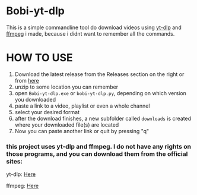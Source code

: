 # Bobi-yt-dlp


This is a simple commandline tool do download videos using [yt-dlp](https://github.com/yt-dlp/yt-dlp) and [ffmpeg](https://ffmpeg.org/download.html) i made, because i didnt want to remember all the commands.


# HOW TO USE

1.  Download the latest release from the Releases section on the right or from [here](https://github.com/AudioCrafter/Bobi-yt-dlp/releases)
2.  unzip to some location you can remember
3.  open `Bobi-yt-dlp.exe` or `bobi-yt-dlp.py`, depending on which version you downloaded
4.  paste a link to a video, playlist or even a whole channel
5.  select your desired format
6.  after the download finishes, a new subfolder called `downloads` is created where your downloaded file(s) are located
7.  Now you can paste another link or quit by pressing "q"






### this project uses yt-dlp and ffmpeg. I do not have any rights on those programs, and you can download them from the official sites:

yt-dlp: [Here](https://github.com/yt-dlp/yt-dlp) 

ffmpeg: [Here](https://ffmpeg.org/download.html)
